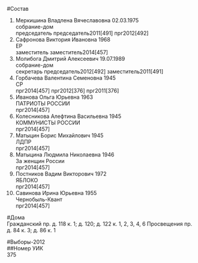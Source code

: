 #Состав  
1. Меркишина Владлена Вячеславовна 02.03.1975  
    собрание-дом  
    председатель председатель2011[491] прг2012[492]  
2. Сафронова Виктория Ивановна 1968  
    ЕР  
    заместитель заместитель2014[457]  
3. Молибога Дмитрий Алексеевич 19.07.1989  
    собрание-дом  
    секретарь председатель2012[492] заместитель2011[491]  
4. Горбачева Валентина Семеновна 1945  
    СР  
    прг2014[457] прг2012[376] прг2011[376]  
5. Иванова Ольга Юрьевна 1963  
    ПАТРИОТЫ РОССИИ  
    прг2014[457]  
6. Колесникова Алефтина Васильевна 1945  
    КОММУНИСТЫ РОССИИ  
    прг2014[457]  
7. Матыцин Борис Михайлович 1945  
    ЛДПР  
    прг2014[457]  
8. Матыцина Людмила Николаевна 1946  
    За женщин России  
    прг2014[457]  
9. Постников Вадим Викторович 1972  
    ЯБЛОКО  
    прг2014[457]  
10. Савинова Ирина Юрьевна 1955  
    Чернобыль-Квант  
    прг2014[457]  
  
#Дома  
Гражданский пр. д. 118 к. 1; д. 120; д. 122 к. 1, 2, 3, 4, 6 Просвещения пр. д. 84 к. 3; д. 86 к. 1  
  
#Выборы-2012  
##Номер УИК  
375  
